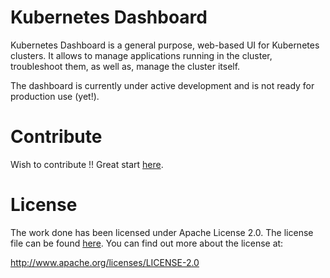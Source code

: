 # Kubernetes Dashboard
Kubernetes Dashboard is a general purpose, web-based UI for Kubernetes clusters. It allows to
manage applications running in the cluster, troubleshoot them, as well as, manage the cluster
itself.

The dashboard is currently under active development and is not ready for production use (yet!).

# Contribute

Wish to contribute !! Great start [here](CONTRIBUTING.md).

# License

The work done has been licensed under Apache License 2.0. The license file can be found
[here](LICENSE). You can find out more about the license at:

http://www.apache.org/licenses/LICENSE-2.0
